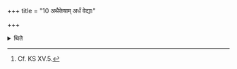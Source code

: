 +++
title = "10 अथैकेषाम् अर्धं वेद्याः"

+++

<details><summary>थिते</summary>

10. According to some (ritualists)[^1] they prepare the half of the altar; the other half is self-prepared; (the Adhvaryu) cuts the half of the grass; and he collects the self-cut (grass) for the remaining half; he cuts half of the fuel; the other half is self-cut.   

[^1]: Cf. KS XV.5. 

</details>
